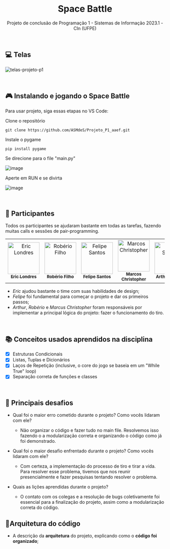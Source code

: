 <h1 align="center"> Space Battle </h1>
<p align="center"> Projeto de conclusão de Programação 1 - Sistemas de Informação 2023.1 - CIn (UFPE)</p>

<br>

## 💻 Telas 
![telas-projeto-p1](https://github.com/ASMdeS/Projeto_P1_aaef/assets/107323497/ef05442c-c571-423e-b936-400e7f588f1d)

<br>

## 🎮 Instalando e jogando o Space Battle

Para usar projeto, siga essas etapas no VS Code:

Clone o repositório
```
git clone https://github.com/ASMdeS/Projeto_P1_aaef.git
```

Instale o pygame
```
pip install pygame
```
Se direcione para o file "main.py"
<br>

![image](https://github.com/ASMdeS/Projeto_P1_aaef/assets/107323497/4eb7d0ce-5433-4900-845c-084bc0e601c5)

Aperte em RUN e se divirta
<br>

![image](https://github.com/ASMdeS/Projeto_P1_aaef/assets/107323497/aecaa8ac-8fa3-44df-af1d-d1cd17c750bf)

<br>

## 🤝 Participantes
Todos os participantes se ajudaram bastante em todas as tarefas, fazendo muitas calls e sessões de pair-programming.
<br>
<table>
  <tr>
      <td align="center">
        <a href="#">
          <img src="https://avatars.githubusercontent.com/u/120422364?v=4" width="100px;" alt="Eric Londres"/><br>
          <sub>
            <b>Eric Londres</b>
          </sub>
        </a>
      </td>
      <td align="center">
        <a href="#">
          <img src="https://avatars.githubusercontent.com/u/107323497?v=4" width="100px;" alt="Robério Filho"/><br>
          <sub>
            <b> Robério Filho </b>
          </sub>
        </a>
      </td>
      <td align="center">
        <a href="#">
          <img src="https://avatars.githubusercontent.com/u/126965005?v=4" width="100px;" alt="Felipe Santos"/><br>
          <sub>
            <b>Felipe Santos </b>
          </sub>
        </a>
      </td>
      <td align="center">
        <a href="#">
          <img src="" width="100px;" alt="Marcos Christopher"/><br>
          <sub>
            <b> Marcos Christopher </b>
          </sub>
        </a>
      </td>
      <td align="center">
        <a href="#">
          <img src="https://avatars.githubusercontent.com/u/58530401?v=4" width="100px;" alt="Arthur Santos"/><br>
          <sub>
            <b> Arthur Santos </b>
          </sub>
        </a>
      </td>
    </tr>
</table>

- *Eric* ajudou bastante o time com suas habilidades de design; 
- *Felipe* foi fundamental para começar o projeto e dar os primeiros passos;
- *Arthur*, *Robério* e *Marcus Christopher* foram responsáveis por implementar a principal lógica do projeto: fazer o funcionamento do tiro.

<br>

## 📚 Conceitos usados aprendidos na disciplina 
- [x] Estruturas Condicionais 
- [x] Listas, Tuplas e Dicionários  
- [x] Laços de Repetição (inclusive, o core do jogo se baseia em um "While True" loop)
- [x] Separação correta de funções e classes

<br> 

## 🧱 Principais desafios
- Qual foi o maior erro cometido durante o projeto? Como vocês lidaram com ele?
  - Não organizar o código e fazer tudo no main file. Resolvemos isso fazendo o a modularização correta e organizando o código como já foi demonstrado. 
  
- Qual foi o maior desafio enfrentado durante o projeto? Como vocês lidaram com ele?
  - Com certeza, a implementação do processo de tiro e tirar a vida. Para resolver esse problema, tivemos que nos reunir presencialmente e fazer pesquisas tentando resolver o problema.
  
- Quais as lições aprendidas durante o projeto?
  - O contato com os colegas e a resolução de bugs coletivamente foi essencial para a finalização do projeto, assim como a modularização correta do código. 

## 🧩Arquitetura do código 
- A descrição da **arquitetura** do projeto, explicando como o **código foi organizado**;
